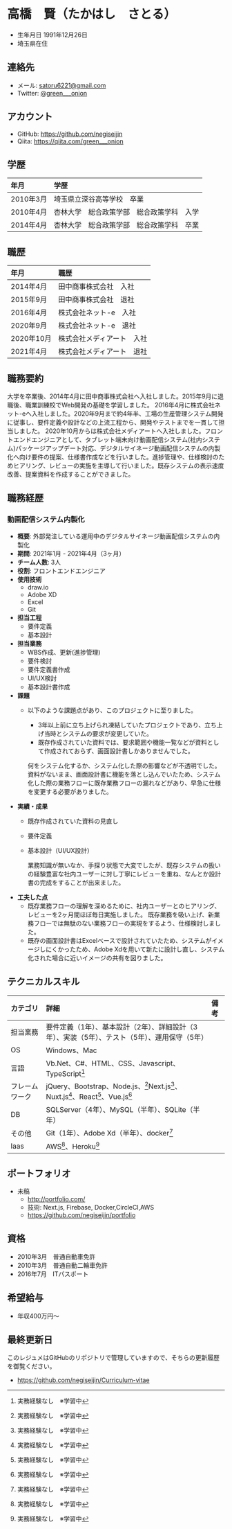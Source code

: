 # 高橋　賢（たかはし　さとる）

* 生年月日 1991年12月26日
* 埼玉県在住

## 連絡先

* メール: satoru6221@gmail.com
* Twitter: [@green___onion](https://Twitter.com/green___onion)

## アカウント

* GitHub: <https://github.com/negiseijin>
* Qiita: <https://qiita.com/green___onion>

## 学歴

|年月|学歴|
|:--|:--|
|2010年3月|埼玉県立深谷高等学校　卒業|
|2010年4月|杏林大学　総合政策学部　総合政策学科　入学|
|2014年4月|杏林大学　総合政策学部　総合政策学科　卒業|

## 職歴

|年月|職歴|
|:--|:--|
|2014年4月|田中商事株式会社　入社|
|2015年9月|田中商事株式会社　退社|
|2016年4月|株式会社ネット-e　入社|
|2020年9月|株式会社ネット-e　退社|
|2020年10月|株式会社メディアート　入社|
|2021年4月|株式会社メディアート　退社|

## 職務要約

大学を卒業後、2014年4月に田中商事株式会社へ入社しました。2015年9月に退職後、職業訓練校でWeb開発の基礎を学習しました。
2016年4月に株式会社ネット-eへ入社しました。2020年9月まで約4年半、工場の生産管理システム開発に従事し、要件定義や設計などの上流工程から、開発やテストまでを一貫して担当しました。
2020年10月からは株式会社メディアートへ入社しました。フロントエンドエンジニアとして、タブレット端末向け動画配信システム(社内システム)パッケージアップデート対応、デジタルサイネージ動画配信システムの内製化へ向け要件の提案、仕様書作成などを行いました。進捗管理や、仕様検討のためヒアリング、レビューの実施を主導して行いました。既存システムの表示速度改善、提案資料を作成することができました。

## 職務経歴

### 動画配信システム内製化

* **概要**: 外部発注している運用中のデジタルサイネージ動画配信システムの内製化
* **期間**: 2021年1月 - 2021年4月（3ヶ月）
* **チーム人数**: 3人
* **役割**: フロントエンドエンジニア
* **使用技術**
  * draw.io
  * Adobe XD
  * Excel
  * Git
* **担当工程**
  * 要件定義
  * 基本設計
* **担当業務**
  * WBS作成、更新(進捗管理)
  * 要件検討
  * 要件定義書作成
  * UI/UX検討
  * 基本設計書作成
* **課題**
  * 以下のような課題点があり、このプロジェクトに至りました。
    * 3年以上前に立ち上げられ凍結していたプロジェクトであり、立ち上げ当時とシステムの要求が変更していた。
    * 既存作成されていた資料では、要求範囲や機能一覧などが資料として作成されておらず、画面設計書しかありませんでした。

    何をシステム化するか、システム化した際の影響などが不透明でした。
    資料がないまま、画面設計書に機能を落とし込んでいたため、システム化した際の業務フローに既存業務フローの漏れなどがあり、早急に仕様を変更する必要がありました。
* **実績・成果**
  * 既存作成されていた資料の見直し
  * 要件定義
  * 基本設計（UI/UX設計）

    業務知識が無いなか、手探り状態で大変でしたが、既存システムの扱いの経験豊富な社内ユーザーに対し丁寧にレビューを重ね、なんとか設計書の完成をすることが出来ました。
* **工夫した点**
  * 既存業務フローの理解を深めるために、社内ユーザーとのヒアリング、レビューを2ヶ月間ほぼ毎日実施しました。
  既存業務を吸い上げ、新業務フローでは無駄のない業務フローの実現をするよう、仕様検討しました。
  * 既存の画面設計書はExcelベースで設計されていたため、システムがイメージしにくかったため、Adobe Xdを用いて新たに設計し直し、システム化された場合に近いイメージの共有を図りました。

## テクニカルスキル

|カテゴリ|詳細|備考|
|:--|:--|:--|
|担当業務|要件定義（1年）、基本設計（2年）、詳細設計（3年）、実装（5年）、テスト（5年）、運用保守（5年）|
|OS|Windows、Mac|
|言語|Vb.Net、C#、HTML、CSS、Javascript、TypeScript[^1]|
|フレームワーク|jQuery、Bootstrap、Node.js、[^1]Next.js[^1]、Nuxt.js[^1]、React[^1]、Vue.js[^1]|
|DB|SQLServer（4年）、MySQL（半年）、SQLite（半年）|
|その他|Git（1年）、Adobe Xd（半年）、docker[^1]|
|Iaas|AWS[^1]、Heroku[^1]|

[^1]:実務経験なし　※学習中

## ポートフォリオ

* 未稿
  * <http://portfolio.com/>
  * 技術: Next.js, Firebase, Docker,CircleCI,AWS
  * <https://github.com/negiseijin/portfolio>

## 資格

* 2010年3月　普通自動車免許
* 2010年3月　普通自動二輪車免許
* 2016年7月　ITパスポート

## 希望給与

* 年収400万円〜

## 最終更新日

このレジュメはGitHubのリポジトリで管理していますので、そちらの更新履歴を御覧ください。

* <https://github.com/negiseijin/Curriculum-vitae>
